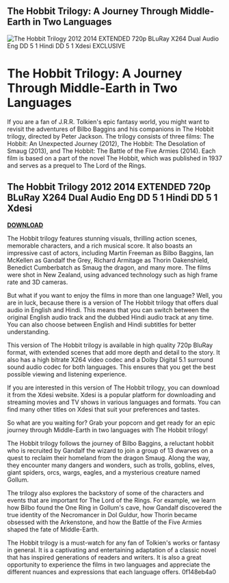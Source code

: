 ## The Hobbit Trilogy: A Journey Through Middle-Earth in Two Languages

 
![The Hobbit Trilogy 2012 2014 EXTENDED 720p BLuRay X264 Dual Audio Eng DD 5 1 Hindi DD 5 1 Xdesi __EXCLUSIVE__](https://imgv2-1-f.scribdassets.com/img/document/452624013/original/39787b8f96/1680048483?v=1)

 
# The Hobbit Trilogy: A Journey Through Middle-Earth in Two Languages
 
If you are a fan of J.R.R. Tolkien's epic fantasy world, you might want to revisit the adventures of Bilbo Baggins and his companions in The Hobbit trilogy, directed by Peter Jackson. The trilogy consists of three films: The Hobbit: An Unexpected Journey (2012), The Hobbit: The Desolation of Smaug (2013), and The Hobbit: The Battle of the Five Armies (2014). Each film is based on a part of the novel The Hobbit, which was published in 1937 and serves as a prequel to The Lord of the Rings.
 
## The Hobbit Trilogy 2012 2014 EXTENDED 720p BLuRay X264 Dual Audio Eng DD 5 1 Hindi DD 5 1 Xdesi


[**DOWNLOAD**](https://www.google.com/url?q=https%3A%2F%2Fbyltly.com%2F2tKgbn&sa=D&sntz=1&usg=AOvVaw0P1enLbCMzb3QUvjiEZx6B)

 
The Hobbit trilogy features stunning visuals, thrilling action scenes, memorable characters, and a rich musical score. It also boasts an impressive cast of actors, including Martin Freeman as Bilbo Baggins, Ian McKellen as Gandalf the Grey, Richard Armitage as Thorin Oakenshield, Benedict Cumberbatch as Smaug the dragon, and many more. The films were shot in New Zealand, using advanced technology such as high frame rate and 3D cameras.
 
But what if you want to enjoy the films in more than one language? Well, you are in luck, because there is a version of The Hobbit trilogy that offers dual audio in English and Hindi. This means that you can switch between the original English audio track and the dubbed Hindi audio track at any time. You can also choose between English and Hindi subtitles for better understanding.
 
This version of The Hobbit trilogy is available in high quality 720p BluRay format, with extended scenes that add more depth and detail to the story. It also has a high bitrate X264 video codec and a Dolby Digital 5.1 surround sound audio codec for both languages. This ensures that you get the best possible viewing and listening experience.
 
If you are interested in this version of The Hobbit trilogy, you can download it from the Xdesi website. Xdesi is a popular platform for downloading and streaming movies and TV shows in various languages and formats. You can find many other titles on Xdesi that suit your preferences and tastes.
 
So what are you waiting for? Grab your popcorn and get ready for an epic journey through Middle-Earth in two languages with The Hobbit trilogy!
  
The Hobbit trilogy follows the journey of Bilbo Baggins, a reluctant hobbit who is recruited by Gandalf the wizard to join a group of 13 dwarves on a quest to reclaim their homeland from the dragon Smaug. Along the way, they encounter many dangers and wonders, such as trolls, goblins, elves, giant spiders, orcs, wargs, eagles, and a mysterious creature named Gollum.
 
The trilogy also explores the backstory of some of the characters and events that are important for The Lord of the Rings. For example, we learn how Bilbo found the One Ring in Gollum's cave, how Gandalf discovered the true identity of the Necromancer in Dol Guldur, how Thorin became obsessed with the Arkenstone, and how the Battle of the Five Armies shaped the fate of Middle-Earth.
 
The Hobbit trilogy is a must-watch for any fan of Tolkien's works or fantasy in general. It is a captivating and entertaining adaptation of a classic novel that has inspired generations of readers and writers. It is also a great opportunity to experience the films in two languages and appreciate the different nuances and expressions that each language offers.
 0f148eb4a0
